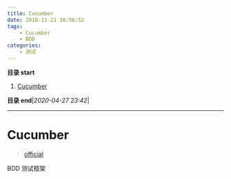 ```yaml
---
title: Cucumber
date: 2018-11-21 10:56:52
tags: 
    - Cucumber
    - BDD
categories: 
    - 测试
---
```


**目录 start**

1. [Cucumber](#cucumber)

**目录 end**|_2020-04-27 23:42_|
****************************************
# Cucumber 
> [official](https://docs.cucumber.io/)

BDD 测试框架
